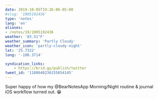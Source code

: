```yaml
---
date: 2019-10-05T19:26:06-05:00
#slug: '1005192436'
type: 'notes'
lang: 'en'
aliases:
- /notes/19/1005192436
weather: '83.51°F'
weather_summary: 'Partly Cloudy'
weather_icon: 'partly-cloudy-night'
lat: '25.7322'
long: '-100.3714'

syndication_links:
    - https://brid.gy/publish/twitter
tweet_id: '1180640236155654145'
---
```

Super happy of how my ‪@BearNotesApp‬ Morning/Night routine & journal iOS workflow turned out. 😁
